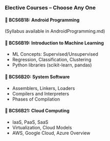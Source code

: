 ### Elective Courses – Choose Any One

#### 🔹 BCS6B18: Android Programming  
(Syllabus available in AndroidProgramming.md)

#### 🔹 BCS6B19: Introduction to Machine Learning  
- ML Concepts: Supervised/Unsupervised  
- Regression, Classification, Clustering  
- Python libraries (scikit-learn, pandas)

#### 🔹 BCS6B20: System Software  
- Assemblers, Linkers, Loaders  
- Compilers and Interpreters  
- Phases of Compilation

#### 🔹 BCS6B21: Cloud Computing  
- IaaS, PaaS, SaaS  
- Virtualization, Cloud Models  
- AWS, Google Cloud, Azure Overview
